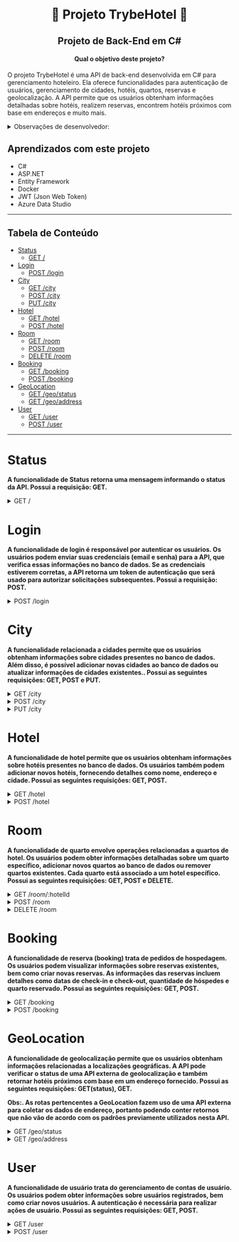 <h1 align="center"> 🏨 Projeto TrybeHotel 🏨 </h1>

<h2 align="center">Projeto de Back-End em C#</h2>

<h4 align="center">Qual o objetivo deste projeto?</h4>

<p>O projeto TrybeHotel é uma API de back-end desenvolvida em C# para gerenciamento hoteleiro. Ela oferece funcionalidades para autenticação de usuários, gerenciamento de cidades, hotéis, quartos, reservas e geolocalização. A API permite que os usuários obtenham informações detalhadas sobre hotéis, realizem reservas, encontrem hotéis próximos com base em endereços e muito mais.</p>

<details>
<summary>Observações de desenvolvedor:</summary>

<br>
<p>1. O projeto faz uso da arquitetura MSC(Model, Service, Controller) para mais fácil manutenção e escalabilidade de código.</p>
<p>2. O projeto faz uso de Docker, possuindo um arquivo docker-compose que cria e inicia um container com o banco de dados.</p>
<p>3. O projeto faz uso de Entity Framework para facilitar, agilizar e simplificar o processo de requisição junto ao banco de dados.</p>
<p>4. O projeto faz uso de um sistema de autenticação e autorização utilizando JWT(Json Web Token), possuindo permissões de <strong>Cliente</strong> ou <strong>Administrador</strong>.</p>
<br>

</details>

<h2>Aprendizados com este projeto</h2>
<ul>
<li>C#</li>
<li>ASP.NET</li>
<li>Entity Framework</li>
<li>Docker</li>
<li>JWT (Json Web Token)</li>
<li>Azure Data Studio</li>
</ul>

------------

<h2>Tabela de Conteúdo</h2>

- [Status](#status)
  - [GET /](#get-)
- [Login](#login)
  - [POST /login](#post-login)
- [City](#city)
  - [GET /city](#get-city)
  - [POST /city](#post-city)
  - [PUT /city](#put-city)
- [Hotel](#hotel)
  - [GET /hotel](#get-hotel)
  - [POST /hotel](#post-hotel)
- [Room](#room)
  - [GET /room](#get-room)
  - [POST /room](#post-room)
  - [DELETE /room](#delete-room)
- [Booking](#booking)
  - [GET /booking](#get-booking)
  - [POST /booking](#post-booking)
- [GeoLocation](#geolocation)
  - [GET /geo/status](#get-geo-status)
  - [GET /geo/address](#get-geo-address)
- [User](#user)
  - [GET /user](#get-user)
  - [POST /user](#post-user)


------------

<h1>Status</h1>

<strong> A funcionalidade de Status retorna uma mensagem informando o status da API. Possui a requisição: GET.</strong>

<details>
<summary>GET /</summary>
<h3>GET /</h3>

<strong>Retorna um objeto com a "message" informando o status da API.</strong>

<strong>Endereço de requisição - [ GET `/` ]</strong>

<h4>Corpo da Requisição:</h4>

Não requer informação no corpo da requisição.

<h3>Respostas da API:</h3>

A resposta segue o formato abaixo com status <code>200</code>:

    { "message": "online" }

</details>
<h1>Login</h1>

<strong>A funcionalidade de login é responsável por autenticar os usuários. Os usuários podem enviar suas credenciais (email e senha) para a API, que verifica essas informações no banco de dados. Se as credenciais estiverem corretas, a API retorna um token de autenticação que será usado para autorizar solicitações subsequentes. Possui a requisição: POST.</strong>

<details>
<summary>POST /login</summary>
<h3>POST /login</h3>

<strong>Endereço de requisição - [ POST `/login` ]</strong>

<strong>Verifica os dados de login e retorna um token de sucesso ou erro.</strong>

<h4>Corpo da Requisição:</h4>

O corpo da requisição deve seguir o formato abaixo:

    {
    	"Email": "rebeca.santos@trybehotel.com",
    	"Password": "123456"
    }

<h3>Respostas da API:</h3>
<details>
<summary><strong>Em caso de login válido (Status 200):</strong></summary>

    {
    	"token": "eyJhbGciOiJIUzI1NiIsInR5cCI6IkpXVCJ9.eyJyb2xlIjoiYWRtaW4iLCJlbWFpbCI6ImRhbmlsby5zaWx2YUBiZXRyeWJlLmNvbSIsIm5iZiI6MTY4ODQxMTIxMiwiZXhwIjoxNjg4NDk3NjEyLCJpYXQiOjE2ODg0MTEyMTJ9.q1cNj2_xspeQC6Uz1maV79P95hVtWH4Z7auZgOen-Qo",
    }

</details>
<details>
<summary><strong>Em caso de login inválido (Status 401):</strong></summary>

    {
    	"message": "Incorrect e-mail or password"
    }

</details>
</details>
<h1>City</h1>

<strong>A funcionalidade relacionada a cidades permite que os usuários obtenham informações sobre cidades presentes no banco de dados. Além disso, é possível adicionar novas cidades ao banco de dados ou atualizar informações de cidades existentes.. Possui as seguintes requisições: GET, POST e PUT.</strong>

<details>
<summary>GET /city</summary>
<h2>GET /city</h2>

<strong>Endereço de requisição - [ GET `/city` ]</strong>

<strong>Retorna informações sobre cidades presentes no banco de dados.</strong>

<h4>Corpo da Requisição:</h4>

Não requer informação no corpo da requisição.

<h4>Resposta da API:</h4>

A resposta segue o formato abaixo com status <code>200</code>:

    [
      {
    	"cityId": 1,
    	"name": "Blumenau",
    	"state": "SC"
      },
      /* ... */
    ]

</details>

<details>
<summary>POST /city</summary>
<h2>POST /city</h2>

<strong>Endereço de requisição - [ POST `/city` ]</strong>

<strong>Adiciona uma nova cidade ao banco de dados.</strong>

<h4>Corpo da Requisição:</h4>

O corpo da requisição deve seguir o formato abaixo:

    {
    	"Name": "Blumenau",
    	"State": "SC"
    }

<h4>Resposta da API:</h4>
A resposta segue o formato abaixo com status <code>201</code>:

    {
    	"cityId": 1,
    	"name": "Blumenau",
    	"state": "SC"
    }

</details>

<details>
<summary>PUT /city</summary>
<h2>PUT /city</h2>

<strong>Endereço de requisição - [ PUT `/city` ]</strong>

<strong>Atualiza informações de uma cidade existente no banco de dados.</strong>

<h4>Corpo da Requisição:</h4>

O corpo da requisição deve seguir o formato abaixo:

    {
    	"CityId": 1,
    	"Name": "Blumenau",
    	"State": "SC"
    }
<h4>
 Resposta da API:
</h4>
A resposta segue o formato abaixo com status <code>200</code>:

    {
    	"cityId": 1,
    	"name": "Blumenau",
    	"state": "SC"
    }

</details>

<h1>Hotel</h1>

<strong>A funcionalidade de hotel permite que os usuários obtenham informações sobre hotéis presentes no banco de dados. Os usuários também podem adicionar novos hotéis, fornecendo detalhes como nome, endereço e cidade. Possui as seguintes requisições: GET, POST.</strong>

<details>
<summary>GET /hotel</summary>
<h2>GET /hotel</h2>

<strong>Endereço de requisição - [ GET `/hotel` ]</strong>

<strong>Retorna informações sobre hotéis presentes no banco de dados.</strong>

<h4>Corpo da Requisição:</h4>

Não requer informação no corpo da requisição.

<h4>Resposta da API:</h4>
A resposta segue o formato abaixo com status <code>200</code>:

    [
      {
    	"hotelId": 1,
    	"name": "Trybe Hotel BNU 1",
    	"address": "Rua XV de Novembro",
    	"cityId": 1,
    	"cityName": "Blumenau",
    	"state": "SC"
      },
      /* ... */
    ]

</details>

<details>
<summary>POST /hotel</summary>
<h2>POST /hotel</h2>

<strong>Endereço de requisição - [ POST `/hotel` ]</strong>

<strong>Adiciona um novo hotel ao banco de dados.</strong>

-- Obs.: É necessário token de autenticação como **Administrador** --

<h4>Corpo da Requisição:</h4>

O corpo da requisição deve seguir o formato abaixo:

    {
	"Name":"Trybe Hotel BNU 1",
	"Address":"Rua XV de Novembro",
	"CityId": 1
    }

<h4>Resposta da API</h4>
A resposta segue o formato abaixo com status <code>201</code>:

    {
    	"hotelId": 1,
    	"name": "Trybe Hotel BNU 1",
    	"address": "Rua XV de Novembro",
    	"cityId": 1,
    	"cityName": "Blumenau",
    	"state": "SC"
    }

</details>

 <h1>Room</h1>

<strong>A funcionalidade de quarto envolve operações relacionadas a quartos de hotel. Os usuários podem obter informações detalhadas sobre um quarto específico, adicionar novos quartos ao banco de dados ou remover quartos existentes. Cada quarto está associado a um hotel específico. Possui as seguintes requisições: GET, POST e DELETE.</strong>

<details>
<summary>GET /room/:hotelId</summary>
<h2>GET /room/:hotelId</h2>

<strong>Endereço de requisição - [ GET `/room/:hotelId` ]</strong>

<strong>Retorna todos os quartos de um determinado hotel a partir de um ID</strong>

<h4>Corpo da Requisição:</h4>

O corpo da requisição é vazio, com o ID do quarto vindo do próprio endereço de requisição { `/:hotelId` }

<h3>Resposta da API:</h3>
A resposta segue o formato abaixo com status <code>200</code>

    [
      {
    	"roomId": 1,
    	"name": "Suite básica",
    	"capacity": 2,
    	"image": "image suite",
    	"hotel": {
    		"hotelId": 1,
    		"name": "Trybe Hotel BNU 1",
    		"address": "Rua XV de Novembro",
    		"cityId": 1,
    		"cityName": "Blumenau",
    		"state": "SC"
      	  }
      }
    ]

</details>

<details>
<summary>POST /room</summary>
<h2>POST /room</h2>

<strong>Endereço de requisição - [ POST `/room` ]</strong>

<strong>Adiciona um novo quarto ao banco de dados.</strong>

-- Obs.: É necessário token de autenticação como **Administrador** --

<h4>Corpo da Requisição:</h4>

O corpo da requisição deve seguir o formato abaixo:

    {
    	"Name":"Suite básica",
    	"Capacity":2,
    	"Image":"image suite",
    	"HotelId": 1
    }

<h4>Resposta da API:</h4>
A resposta segue o formato abaixo com status <code>201</code>:

    {
    	"roomId": 1,
    	"name": "Suite básica",
    	"capacity": 2,
    	"image": "image suite",
    	"hotel": {
    		"hotelId": 1,
    		"name": "Trybe Hotel BNU 1",
    		"address": "Rua XV de Novembro",
    		"cityId": 1,
    		"cityName": "Blumenau",
    		"state": "SC"
    	}
    }

</details>

<details>
<summary>DELETE /room</summary>
<h2>DELETE /room</h2>

<strong>Endereço de requisição - [ DELETE `/room/:roomId` ]</strong>

<strong>Remove um quarto do banco de dados.</strong>

-- Obs.: É necessário token de autenticação como **Administrador** --

<h4>Corpo da Requisição:</h4>

O corpo da requisição é vazio, com o ID do quarto vindo do próprio endereço de requisição { `/:roomId` }

<h4>Resposta da API:</h4>

<strong>A API responde apenas com um status <code>403</code></strong>

</details>

<h1>Booking</h1>

<strong>A funcionalidade de reserva (booking) trata de pedidos de hospedagem. Os usuários podem visualizar informações sobre reservas existentes, bem como criar novas reservas. As informações das reservas incluem detalhes como datas de check-in e check-out, quantidade de hóspedes e quarto reservado. Possui as seguintes requisições: GET, POST.</strong>

<details>
<summary>GET /booking</summary>
<h2>GET /booking</h2>

<strong>Endereço de requisição - [ GET `/booking` ]</strong>

<strong>Retorna informações sobre reservas/pedidos presentes no banco de dados.</strong>

<h4>Corpo da Requisição:</h4>

-- Obs.: É necessário token de autenticação como **Cliente** --

Não requer informação no corpo da requisição.

<h4>Resposta da API:</h4>
A resposta segue o formato abaixo com status <code>200</code>:

	{
    	"bookingId": 1,
    	"checkIn": "2030-08-27T00:00:00",
    	"checkOut": "2030-08-28T00:00:00",
    	"guestQuant": 1,
    	"room": {
    		"roomId": 1,
    		"name": "Suite básica",
    		"capacity": 2,
    		"image": "image suite",
    		"hotel": {
    			"hotelId": 1,
    			"name": "Trybe Hotel BNU 1",
    			"address": "Rua XV de Novembro",
    			"cityId": 1,
    			"cityName": "Blumenau",
    			"state": "SC"
			}
		}
	}

</details>

<details>
<summary>POST /booking</summary>
<h2>POST /booking</h2>

<strong>Endereço de requisição - [ POST `/booking` ]</strong>

<strong>Faz uma nova reserva/pedido no banco de dados.</strong>

-- Obs.: É necessário token de autenticação como **Cliente** --

<h4>Corpo da Requisição:</h4>

O corpo da requisição deve seguir o formato abaixo:

<strong>Obs.: A quantidade de "Guests" não pode ser maior do que a capacidade do quarto!</strong>

    {
    	"CheckIn":"2030-08-27",
    	"CheckOut":"2030-08-28",
    	"GuestQuant":"1",
    	"RoomId":1
    }

<h4>
Resposta da API:
</h4>

<details>
<summary><strong>Em caso de sucesso (Status 201):</strong></summary>

        {
        	"bookingId": 1,
        	"checkIn": "2030-08-27T00:00:00",
        	"checkOut": "2030-08-28T00:00:00",
        	"guestQuant": 1,
        	"room": {
        		"roomId": 1,
        		"name": "Suite básica",
        		"capacity": 2,
        		"image": "image suite",
        		"hotel": {
        			"hotelId": 1,
        			"name": "Trybe Hotel BNU 1",
        			"address": "Rua XV de Novembro",
        			"cityId": 1,
        			"cityName": "Blumenau",
        			"state": "SC"
        			}
        		}
        }

</details>

<details>
<summary><strong>Em caso de falha (Status 400):</strong></summary>

    {
    	"message": "Guest quantity over room capacity"
    }

</details>

</details>

<h1>GeoLocation</h1>

<strong>A funcionalidade de geolocalização permite que os usuários obtenham informações relacionadas a localizações geográficas. A API pode verificar o status de uma API externa de geolocalização e também retornar hotéis próximos com base em um endereço fornecido. Possui as seguintes requisições: GET(status), GET.</strong>

<strong>Obs:. As rotas pertencentes a GeoLocation fazem uso de uma API externa para coletar os dados de endereço, portanto podendo conter retornos que não vão de acordo com os padrões previamente utilizados nesta API.</strong>

<details>
<summary>GET /geo/status</summary>
<h2>GET /geo/status</h2>
<strong>Endereço de requisição - [ GET <code>/geo/status</code> ]</strong>

<strong>Verifica o status da API externa de geolocalização.</strong>

<h4>Corpo da Requisição:</h4>

Não requer informação no corpo da requisição.

<h4>Resposta da API:</h4>
Caso a API externa esteja em pleno funcionamento, a resposta seguirá o formato abaixo, com status <code>200</code>:

    {
    	"status": 200,
    	"message": "OK",
    	"data_updated": "2020-05-04T14:47:00+00:00",
    	"software_version": "3.6.0-0",
    	"database_version": "3.6.0-0"
    }

</details>

<details>
<summary>GET /geo/address</summary>
<h2>GET /geo/address</h2>

<strong>Endereço de requisição - [ GET `/geo/address` ]</strong>

<strong>Retorna hotéis próximos com base em um endereço.</strong>

<h4>Corpo da Requisição:</h4>

O corpo da requisição deve seguir o formato abaixo:

    {
    	"Address": "Rodovia Antonio Heil",
    	"City":"Brusque",
    	"State":"SC"
    }

<h4>Resposta da API:</h4>
Caso a API externa esteja em pleno funcionamento, a resposta seguirá o formato abaixo, com status <code>200</code>:

      [
          {
    		"hotelId": 2,
    		"name": "Trybe Hotel BQ 2",
    		"address": "Rodovia Atonio Heil 2",
    		"cityName": "Brusque",
    		"state": "SC",
    		"distance": 64
          },
          {
    		"hotelId": 1,
    		"name": "Trybe Hotel BQ 3",
    		"address": "Rodovia Antonio Heil 3",
    		"cityName": "Itajaí",
    		"state": "SC",
    		"distance": 89
          },
        /* ... */
      }

</details>

<h1>User</h1>

<strong>A funcionalidade de usuário trata do gerenciamento de contas de usuário. Os usuários podem obter informações sobre usuários registrados, bem como criar novos usuários. A autenticação é necessária para realizar ações de usuário. Possui as seguintes requisições: GET, POST.</strong>

<details>
<summary>GET /user</summary>
<h2>GET /user</h2>

<strong>Endereço de requisição - [ GET `/user` ]</strong>

<strong>Retorna informações sobre usuários presentes no banco de dados.</strong>

-- Obs.: É necessário token de autenticação como **Administrador** --

<h4>Corpo da Requisição:</h4>

Não requer informação no corpo da requisição.

<h4>Resposta da API:</h4>
A resposta segue o formato abaixo com status <code>200</code>:

    [
        {
    		"userId": 1,
    		"name": "Rebecca",
    		"email": "rebecca.guts@trybehotel.com",
    		"userType": "client"
        },
      /*...*/
    ]

</details>

<details>
<summary>POST /user</summary>
<h2>POST /user</h2>

<strong>Endereço de requisição - [ POST `/user` ]</strong>

<strong>Cria um novo usuário no banco de dados.</strong>

<strong>Obs.: Não é possível cadastrar um e-mail já existente no banco de dados.</strong>
<strong>Obs.: Na criação de um novo usuário, o campo userType é automaticamente definido como "client".</strong>

<h4>Corpo da Requisição:</h4>

O corpo da requisição deve seguir o formato abaixo:

    {
    	"Name":"Rebecca",
    	"Email": "rebecca.guts@trybehotel.com",
    	"Password": "123456"
    }

<h4>Resposta da API:</h4>

<details>
<summary><strong>Em caso de sucesso (Status 201):</strong></summary>

    {
    	"userId": 1,
    	"Name":"Rebecca",
    	"Email": "rebecca.guts@trybehotel.com",
    	"userType": "client"
    }

</details>

<details>
<summary><strong>Em caso de falha (Status 409):</strong></summary>

    {
    	"message": "User email already exists"
    }

</details>

</details>
